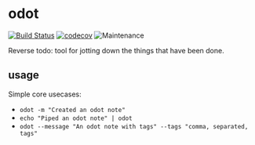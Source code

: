 # odot

[![Build Status](https://travis-ci.org/Walther/odot.svg?branch=master)](https://travis-ci.org/Walther/odot)
[![codecov](https://codecov.io/gh/Walther/odot/branch/master/graph/badge.svg)](https://codecov.io/gh/Walther/odot)
![Maintenance](https://img.shields.io/badge/maintenance-experimental-blue.svg)

Reverse todo: tool for jotting down the things that have been done.

## usage

Simple core usecases:

- `odot -m "Created an odot note"`
- `echo "Piped an odot note" | odot`
- `odot --message "An odot note with tags" --tags "comma, separated, tags"`
